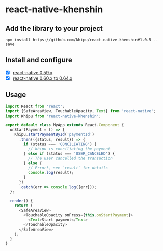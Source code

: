 # react-native-khenshin

## Add the library to your project

    npm install https://github.com/khipu/react-native-khenshin#1.0.5 --save

## Install and configure

- [x] [react-native 0.59.x](docs/INSTALL.0.59.x.md)
- [x] [react-native 0.60.x to 0.64.x](docs/INSTALL.0.60.x--0.64.x.md)

## Usage

```javascript
import React from 'react';
import {SafeAreaView, TouchableOpacity, Text} from 'react-native';
import Khipu from 'react-native-khenshin';

export default class MyApp extends React.Component {
  onStartPayment = () => {
    Khipu.startPaymentById('paymentId')
      .then(({status, result}) => {
        if (status === 'CONCILIATING') {
          // khipu is conciliating the payment
        } else if (status === 'USER_CANCELED') {
          // The user cancelled the transaction
        } else {
          // Error!, see `result` for details
          console.log(result);
        }
      })
      .catch(err => console.log({err}));
  };

  render() {
    return (
      <SafeAreaView>
        <TouchableOpacity onPress={this.onStartPayment}>
          <Text>Start payment</Text>
        </TouchableOpacity>
      </SafeAreaView>
    );
  }
}

```
